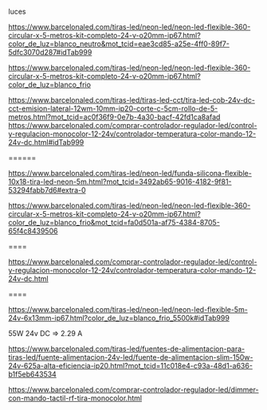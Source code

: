 luces


https://www.barcelonaled.com/tiras-led/neon-led/neon-led-flexible-360-circular-x-5-metros-kit-completo-24-v-o20mm-ip67.html?color_de_luz=blanco_neutro&mot_tcid=eae3cd85-a25e-4ff0-89f7-5dfc3070d287#idTab999

https://www.barcelonaled.com/tiras-led/neon-led/neon-led-flexible-360-circular-x-5-metros-kit-completo-24-v-o20mm-ip67.html?color_de_luz=blanco_frio



https://www.barcelonaled.com/tiras-led/tiras-led-cct/tira-led-cob-24v-dc-cct-emision-lateral-12wm-10mm-ip20-corte-c-5cm-rollo-de-5-metros.html?mot_tcid=ac0f36f9-0e7b-4a30-bacf-42fd1ca8afad
https://www.barcelonaled.com/comprar-controlador-regulador-led/control-y-regulacion-monocolor-12-24v/controlador-temperatura-color-mando-12-24v-dc.html#idTab999


======

https://www.barcelonaled.com/tiras-led/neon-led/funda-silicona-flexible-10x18-tira-led-neon-5m.html?mot_tcid=3492ab65-9016-4182-9f81-53294fabb7d6#extra-0

https://www.barcelonaled.com/tiras-led/neon-led/neon-led-flexible-360-circular-x-5-metros-kit-completo-24-v-o20mm-ip67.html?color_de_luz=blanco_frio&mot_tcid=fa0d501a-af75-4384-8705-65f4c8439506


====

https://www.barcelonaled.com/comprar-controlador-regulador-led/control-y-regulacion-monocolor-12-24v/controlador-temperatura-color-mando-12-24v-dc.html

==== 

https://www.barcelonaled.com/tiras-led/neon-led/neon-led-flexible-5m-24v-6x13mm-ip67.html?color_de_luz=blanco_frio_5500k#idTab999

55W 24v DC => 2.29 A

https://www.barcelonaled.com/tiras-led/fuentes-de-alimentacion-para-tiras-led/fuente-alimentacion-24v-led/fuente-de-alimentacion-slim-150w-24v-625a-alta-eficiencia-ip20.html?mot_tcid=11c018e4-c93a-48d1-a636-b1f5eb643534

https://www.barcelonaled.com/comprar-controlador-regulador-led/dimmer-con-mando-tactil-rf-tira-monocolor.html

